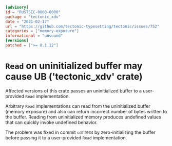 ```toml
[advisory]
id = "RUSTSEC-0000-0000"
package = "tectonic_xdv"
date = "2021-02-17"
url = "https://github.com/tectonic-typesetting/tectonic/issues/752"
categories = ["memory-exposure"]
informational = "unsound"
[versions]
patched = [">= 0.1.12"]
```

# `Read` on uninitialized buffer may cause UB ('tectonic_xdv' crate)

Affected versions of this crate passes an uninitialized buffer to a user-provided `Read` implementation.

Arbitrary `Read` implementations can read from the uninitialized buffer (memory exposure) and also can return incorrect number of bytes written to the buffer. Reading from uninitialized memory produces undefined values that can quickly invoke undefined behavior.

The problem was fixed in commit `cdff034` by zero-initializing the buffer before passing it to a user-provided `Read` implementation.
